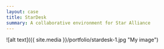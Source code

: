 ```yaml
---
layout: case
title: StarDesk
summary: A collaborative environment for Star Alliance
---
```


![alt text]({{ site.media }}/portfolio/stardesk-1.jpg "My image")  